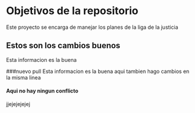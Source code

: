 # Objetivos de la repositorio

Este proyecto se encarga de manejar los planes de la liga de la justicia


## Estos son los cambios buenos
Esta informacion es la buena

###nuevo pull
Esta informacion es la buena aqui tambien hago cambios en la misma linea

#### Aqui no hay ningun conflicto
jjejejejejej
